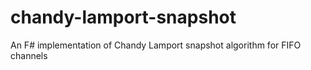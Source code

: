 # chandy-lamport-snapshot
An F# implementation of Chandy Lamport snapshot algorithm for FIFO channels
